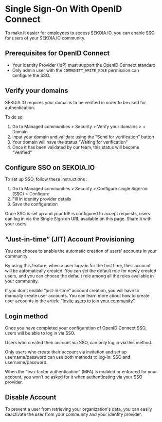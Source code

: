 # Single Sign-On With OpenID Connect

To make it easier for employees to access SEKOIA.IO, you can enable SSO for users of your SEKOIA.IO community. 

## Prerequisites for OpenID Connect

- Your Identity Provider (IdP) must support the OpenID Connect standard
- Only admin user with the `COMMUNITY_WRITE_ROLE` permission can configure the SSO.

## Verify your domains

SEKOIA.IO requires your domains to be verified in order to be used for authentication.

To do so:

1. Go to Managed communities > Security > Verify your domains > + Domain
2. Input your domain and validate using the "Send for verification" button
3. Your domain will have the status "Waiting for verification"
4. Once it has been validated by our team, this status will become "Verified"


## Configure SSO on SEKOIA.IO

To set up SSO, follow these instructions :

1. Go to Managed communities > Security > Configure single Sign-on (SSO) > Configure
2. Fill in identity provider details
3. Save the configuration

Once SSO is set up and your IdP is configured to accept requests, users can log in via the Single Sign-on URL available on this page.
Share it with your users.


## “Just-in-time” (JIT) Account Provisioning

You can choose to enable the automatic creation of users' accounts in your community. 

By using this feature, when a user logs-in for the first time, their account will be automatically created. You can set the default role for newly created users, and you can choose the default role among all the roles available in your community.

If you don't enable “just-in-time” account creation, you will have to manually create user accounts. You can learn more about how to create user accounts in the article “[Invite users to join your community](https://docs.sekoia.io/getting_started/invite_users/)”. 


## Login method

Once you have completed your configuration of OpenID Connect SSO, users will be able to log in via SSO.

Users who created their account via SSO, can only log in via this method. 

Only users who create their account via invitation and set up username/password can use both methods to log-in: SSO and username/password. 

When the “two-factor authentication” (MFA) is enabled or enforced for your account, you won’t be asked for it when authenticating via your SSO provider.


## Disable Account

To prevent a user from retrieving your organization's data, you can easily deactivate the user from your community and your identity provider.




